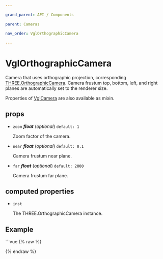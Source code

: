```yaml
---
          
grand_parent: API / Components
          
parent: Cameras
          
nav_order: VglOrthographicCamera
          
---
```

# VglOrthographicCamera 

Camera that uses orthographic projection,
corresponding [THREE.OrthographicCamera](https://threejs.org/docs/index.html#api/cameras/OrthographicCamera).
Camera frustum top, bottom, left, and right planes are automatically set to the renderer size.

Properties of [VglCamera](vgl-camera) are also available as mixin. 

## props 

- `zoom` ***float*** (*optional*) `default: 1` 

  Zoom factor of the camera. 

- `near` ***float*** (*optional*) `default: 0.1` 

  Camera frustum near plane. 

- `far` ***float*** (*optional*) `default: 2000` 

  Camera frustum far plane. 

## computed properties 

- `inst` 

  The THREE.OrthographicCamera instance. 


## Example
              
<div class="code-example"><div class="max-width-1-2">
                <vgl-orthographic-camera-example class="aspect-1618-1000"></vgl-orthographic-camera-example>
              
</div></div>
```vue
{% raw %}<template>
  <div>
    <vgl-renderer
      antialias
      camera="ortho"
      scene="scene"
    >
      <vgl-scene name="scene">
        <vgl-box-geometry
          name="box"
          width="7.5"
          height="7.5"
          depth="7.5"
        />
        <vgl-mesh-standard-material name="std" />
        <vgl-mesh
          geometry="box"
          material="std"
        />
        <vgl-ambient-light color="#ffeecc" />
        <vgl-directional-light position="0 1 2" />
      </vgl-scene>
      <vgl-orthographic-camera
        orbit-position="20 1 1"
        :zoom="zoom"
        name="ortho"
      />
    </vgl-renderer>

    <aside class="control-panel">
      <label>Zoom<input
        v-model="zoom"
        type="range"
      ></label>
    </aside>
  </div>
</template>

<script>
export default {
  data: () => ({
    zoom: 10,
  }),
};
</script>
{% endraw %}
```